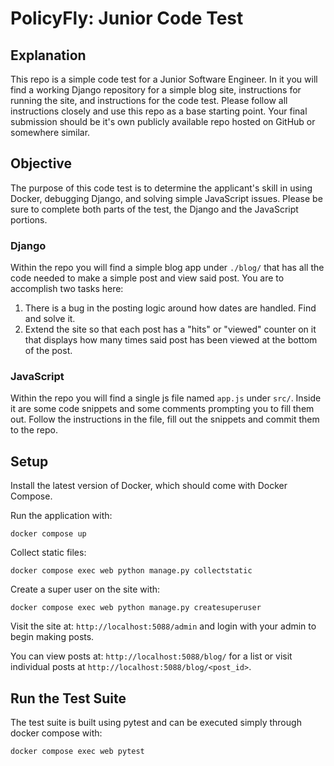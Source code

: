 # PolicyFly: Junior Code Test

## Explanation

This repo is a simple code test for a Junior Software Engineer. In it you will
find a working Django repository for a simple blog site, instructions for
running the site, and instructions for the code test. Please follow all
instructions closely and use this repo as a base starting point. Your
final submission should be it's own publicly available repo hosted on
GitHub or somewhere similar.

## Objective

The purpose of this code test is to determine the applicant's skill in using
Docker, debugging Django, and solving simple JavaScript issues. Please be
sure to complete both parts of the test, the Django and the JavaScript portions.

### Django

Within the repo you will find a simple blog app under `./blog/` that has all the
code needed to make a simple post and view said post. You are to accomplish
two tasks here:

1. There is a bug in the posting logic around how dates are handled. Find and
   solve it.
2. Extend the site so that each post has a "hits" or "viewed" counter on it
   that displays how many times said post has been viewed at the bottom of the
   post.

### JavaScript

Within the repo you will find a single js file named `app.js` under `src/`.
Inside it are some code snippets and some comments prompting you to fill
them out. Follow the instructions in the file, fill out the snippets and
commit them to the repo.

## Setup

Install the latest version of Docker, which should come with Docker Compose.

Run the application with:

```
docker compose up
```

Collect static files:

```
docker compose exec web python manage.py collectstatic
```

Create a super user on the site with:

```
docker compose exec web python manage.py createsuperuser 
```

Visit the site at: `http://localhost:5088/admin` and login with your admin
to begin making posts.

You can view posts at: `http://localhost:5088/blog/` for a list or visit individual
posts at `http://localhost:5088/blog/<post_id>`.

## Run the Test Suite

The test suite is built using pytest and can be executed simply through docker
compose with:

```
docker compose exec web pytest
```